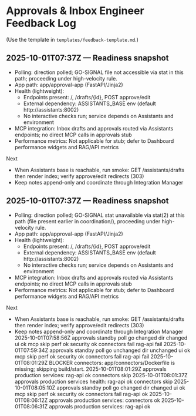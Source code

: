 # Approvals & Inbox Engineer Feedback Log

(Use the template in `templates/feedback-template.md`.)

## 2025-10-01T07:37Z — Readiness snapshot
- Polling: direction polled; GO-SIGNAL file not accessible via stat in this path; proceeding under high-velocity rule.
- App path: app/approval-app (FastAPI/Jinja2)
- Health (lightweight):
  - Endpoints present: /, /drafts/{id}, POST approve/edit
  - External dependency: ASSISTANTS_BASE env (default http://assistants:8002)
  - No interactive checks run; service depends on Assistants and environment
- MCP integration: Inbox drafts and approvals routed via Assistants endpoints; no direct MCP calls in approvals stub
- Performance metrics: Not applicable for stub; defer to Dashboard performance widgets and RAG/API metrics

Next
- When Assistants base is reachable, run smoke: GET /assistants/drafts then render index; verify approve/edit redirects (303)
- Keep notes append-only and coordinate through Integration Manager

## 2025-10-01T07:37Z — Readiness snapshot
- Polling: direction polled; GO-SIGNAL stat unavailable via stat(2) at this path (file present earlier in coordination/), proceeding under high-velocity rule.
- App path: app/approval-app (FastAPI/Jinja2)
- Health (lightweight):
  - Endpoints present: /, /drafts/{id}, POST approve/edit
  - External dependency: ASSISTANTS_BASE env (default http://assistants:8002)
  - No interactive checks run; service depends on Assistants and environment
- MCP integration: Inbox drafts and approvals routed via Assistants endpoints; no direct MCP calls in approvals stub
- Performance metrics: Not applicable for stub; defer to Dashboard performance widgets and RAG/API metrics

Next
- When Assistants base is reachable, run smoke: GET /assistants/drafts then render index; verify approve/edit redirects (303)
- Keep notes append-only and coordinate through Integration Manager
2025-10-01T07:58:56Z approvals standby poll go changed dir changed ui ok mcp skip perf ok security ok connectors fail rag-api fail
2025-10-01T07:59:34Z approvals standby poll go unchanged dir unchanged ui ok mcp skip perf ok security ok connectors fail rag-api fail
2025-10-01T08:01:29Z BLOCKER connectors: app/connectors/Dockerfile is missing; skipping build/start.
2025-10-01T08:01:29Z approvals production services: rag-api ok connectors skip
2025-10-01T08:01:37Z approvals production services health: rag-api ok connectors skip
2025-10-01T08:05:10Z approvals standby poll go changed dir changed ui ok mcp skip perf ok security ok connectors fail rag-api ok
2025-10-01T08:06:12Z approvals production services: connectors ok
2025-10-01T08:06:31Z approvals production services: rag-api ok
